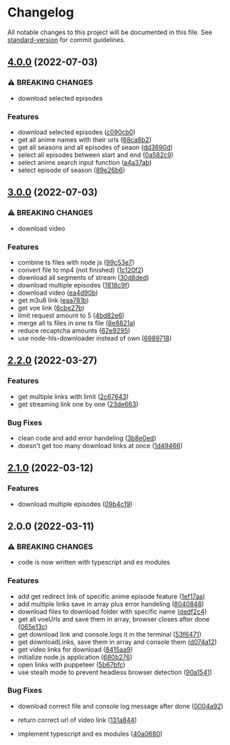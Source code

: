 # Changelog

All notable changes to this project will be documented in this file. See [standard-version](https://github.com/conventional-changelog/standard-version) for commit guidelines.

## [4.0.0](https://github.com/scrythe/AnimeHut/compare/v3.0.0...v4.0.0) (2022-07-03)


### ⚠ BREAKING CHANGES

* download selected episodes

### Features

* download selected episodes ([c090cb0](https://github.com/scrythe/AnimeHut/commit/c090cb0f4f4e60cc0b36010d2763f09ab0f52b05))
* get all anime names with their urls ([68ca8b2](https://github.com/scrythe/AnimeHut/commit/68ca8b299084700b1217dd47f39de8e40f12dd56))
* get all seasons and all episodes of seaon ([dd3690d](https://github.com/scrythe/AnimeHut/commit/dd3690d06a221b046e6b44c44c782ac9f49af737))
* select all episodes between start and end ([0a582c9](https://github.com/scrythe/AnimeHut/commit/0a582c9107b48c643008b919f4462652bda29ac3))
* select anime search input function ([a4a37ab](https://github.com/scrythe/AnimeHut/commit/a4a37aba19956599b437eaa064e7e32bcce1916b))
* select episode of season ([89e26b6](https://github.com/scrythe/AnimeHut/commit/89e26b67d21f92f2405a94681f4a4e7e7f291d2d))

## [3.0.0](https://github.com/scrythe/AnimeHut/compare/v2.2.0...v3.0.0) (2022-07-03)


### ⚠ BREAKING CHANGES

* download video

### Features

* combine ts files with node js ([99c53e7](https://github.com/scrythe/AnimeHut/commit/99c53e74c53c4d7bbbab5c734a6817c1b342e94d))
* convert file to mp4 (not finished) ([1c120f2](https://github.com/scrythe/AnimeHut/commit/1c120f224c4baa10ed4b6ecf7dc6234f53e7c375))
* download all segments of stream ([30d8ded](https://github.com/scrythe/AnimeHut/commit/30d8ded54574aa908ac716f185423e49f6b3aa0b))
* download multiple episodes ([1818c9f](https://github.com/scrythe/AnimeHut/commit/1818c9f143a2408ee6d965b28741bbf881e57316))
* download video ([ea4d90b](https://github.com/scrythe/AnimeHut/commit/ea4d90b47d80f985ccc24a1265090e0f1ea81da2))
* get m3u8 link ([eaa781b](https://github.com/scrythe/AnimeHut/commit/eaa781bfdfc9aedb032413738e9f8ba213b16c7b))
* get voe link ([6cbe27b](https://github.com/scrythe/AnimeHut/commit/6cbe27b91181c0993046cb4e58becfb289785dbe))
* limit request amount to 5 ([4bd82e6](https://github.com/scrythe/AnimeHut/commit/4bd82e620f32bd666050cb43b725e804ea8b6a9b))
* merge all ts files in one ts file ([8e8821a](https://github.com/scrythe/AnimeHut/commit/8e8821ae26ced130919e0c798693ec703a613621))
* reduce recaptcha amounts ([62e9295](https://github.com/scrythe/AnimeHut/commit/62e9295ec51d934e0dbefb79cd654138c713bfb3))
* use node-hls-downloader instead of own ([6989718](https://github.com/scrythe/AnimeHut/commit/6989718d335e66576c1370031195892e0aa41670))

## [2.2.0](https://github.com/scrythe/AnimeHut/compare/v2.1.0...v2.2.0) (2022-03-27)


### Features

* get multiple links with limit ([2c67643](https://github.com/scrythe/AnimeHut/commit/2c67643760c2c34424d2f352138036091c4cb52e))
* get streaming link one by one ([23de663](https://github.com/scrythe/AnimeHut/commit/23de6636a59b3a484162f48e1d56cf6c865adba5))


### Bug Fixes

* clean code and add error handeling ([3b8e0ed](https://github.com/scrythe/AnimeHut/commit/3b8e0edfe511cc632d2f240251b88791d4714aea))
* doesn't get too many download links at once ([1d49466](https://github.com/scrythe/AnimeHut/commit/1d49466e8299baa82c354179f3b8c5f350b9712b))

## [2.1.0](https://github.com/scrythe/AnimeHut/compare/v2.0.0...v2.1.0) (2022-03-12)


### Features

* download multiple episodes ([09b4c19](https://github.com/scrythe/AnimeHut/commit/09b4c191463a5dc92721ad4a595f04257637c0d6))

## 2.0.0 (2022-03-11)


### ⚠ BREAKING CHANGES

* code is now written with typescript and es modules

### Features

* add get redirect link of specific anime episode feature ([1ef17aa](https://github.com/scrythe/AnimeHut/commit/1ef17aa5290f11cec21842741c77bd1f7a18118c))
* add multiple links save in array plus error handeling ([8040848](https://github.com/scrythe/AnimeHut/commit/8040848a2b78bcfb8ee4388fd7d75e49b5beeca3))
* download files to download folder with specific name ([dedf2c4](https://github.com/scrythe/AnimeHut/commit/dedf2c4e4d1ef2ab17697220bd5742566550742a))
* get all voeUrls and save them in array, browser closes after done ([065e13c](https://github.com/scrythe/AnimeHut/commit/065e13c56f17c562b070336ea7c32c87f02b1fd6))
* get download link and console.logs it in the terminal ([53f6471](https://github.com/scrythe/AnimeHut/commit/53f6471bcda211ad5f74ba52b16be9837daa7e97))
* get downloadLinks, save them in array and console them ([d074a12](https://github.com/scrythe/AnimeHut/commit/d074a123384ff6bc2ab29036368beaa236b5dd2f))
* get video links for download ([8415aa9](https://github.com/scrythe/AnimeHut/commit/8415aa997a5cf39ebe145a974898cb58971b98de))
* initialize node.js application ([680b276](https://github.com/scrythe/AnimeHut/commit/680b276c7ecb214e38357b0572865f255ebcb97a))
* open links with puppeteer ([5b67bfc](https://github.com/scrythe/AnimeHut/commit/5b67bfc9ed3ffc0e8aea01db4ba58bf541c43c49))
* use stealh mode to prevent headless browser detection ([90a1541](https://github.com/scrythe/AnimeHut/commit/90a1541a7da55fbbc09cf1dfa30c06c7d8c1122a))


### Bug Fixes

* download correct file and console log message after done ([0004a92](https://github.com/scrythe/AnimeHut/commit/0004a9275f0028ff9f2043f067d83efab75a346f))
* return correct url of video link ([131a844](https://github.com/scrythe/AnimeHut/commit/131a844e079c57f4d68f3145456e4f840127c2ff))


* implement typescript and es modules ([40a0680](https://github.com/scrythe/AnimeHut/commit/40a0680e2652e2293a471b515cbba34073bac0be))
